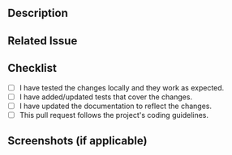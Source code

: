 ## Description

## Related Issue

## Checklist

- [ ] I have tested the changes locally and they work as expected.
- [ ] I have added/updated tests that cover the changes.
- [ ] I have updated the documentation to reflect the changes.
- [ ] This pull request follows the project's coding guidelines.

## Screenshots (if applicable)
